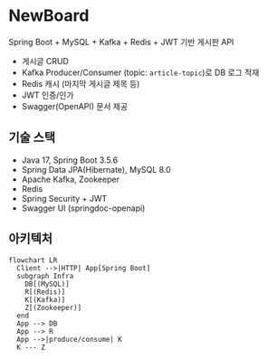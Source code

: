 # NewBoard

Spring Boot + MySQL + Kafka + Redis + JWT 기반 게시판 API

- 게시글 CRUD
- Kafka Producer/Consumer (topic: `article-topic`)로 DB 로그 적재
- Redis 캐시 (마지막 게시글 제목 등)
- JWT 인증/인가
- Swagger(OpenAPI) 문서 제공

## 기술 스택
- Java 17, Spring Boot 3.5.6
- Spring Data JPA(Hibernate), MySQL 8.0
- Apache Kafka, Zookeeper
- Redis
- Spring Security + JWT
- Swagger UI (springdoc-openapi)

## 아키텍처
```mermaid
flowchart LR
  Client -->|HTTP| App[Spring Boot]
  subgraph Infra
    DB[(MySQL)]
    R[(Redis)]
    K[(Kafka)]
    Z[(Zookeeper)]
  end
  App --> DB
  App --> R
  App -->|produce/consume| K
  K --- Z
